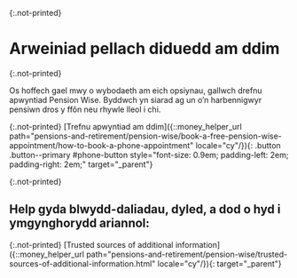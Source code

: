 {:.not-printed}
# Arweiniad pellach diduedd am ddim

{:.not-printed}

Os hoffech gael mwy o wybodaeth am eich opsiynau, gallwch drefnu apwyntiad Pension Wise. Byddwch yn siarad ag un o’n harbennigwyr pensiwn dros y ffôn neu rhywle lleol i chi.

{:.not-printed}
[Trefnu apwyntiad am ddim]({::money_helper_url path="pensions-and-retirement/pension-wise/book-a-free-pension-wise-appointment/how-to-book-a-phone-appointment" locale="cy"/}){: .button .button--primary #phone-button style="font-size: 0.9em; padding-left: 2em; padding-right: 2em;" target="_parent"}

{:.not-printed}

## Help gyda blwydd-daliadau, dyled, a dod o hyd i ymgynghorydd ariannol:

{:.not-printed}
[Trusted sources of additional information]({::money_helper_url path="pensions-and-retirement/pension-wise/trusted-sources-of-additional-information.html" locale="cy"/}){: target="_parent"}
